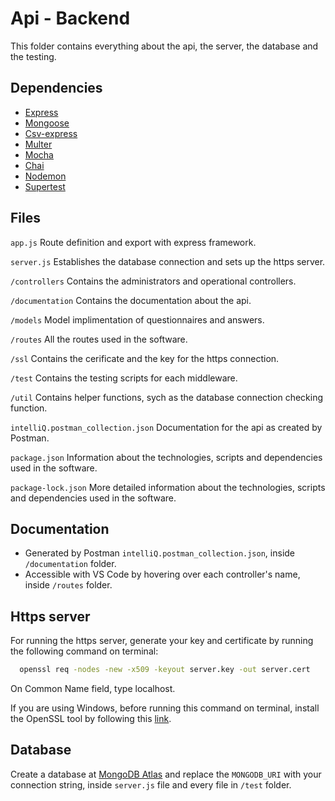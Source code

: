 
# Api - Backend

This folder contains everything about the api, the server, the database and the testing.




## Dependencies

 - [Express](https://expressjs.com/)
 - [Mongoose](https://mongoosejs.com/)
 - [Csv-express](https://www.npmjs.com/package/csv-express)
 - [Multer](https://www.npmjs.com/package/multer)
 - [Mocha](https://mochajs.org/)
 - [Chai](https://www.chaijs.com/)
 - [Nodemon](https://www.npmjs.com/package/nodemon)
 - [Supertest](https://www.npmjs.com/package/supertest)



## Files

`app.js`
Route definition and export with express framework.

`server.js`
Establishes the database connection and sets up the https server.

`/controllers`
Contains the administrators and operational controllers.

`/documentation`
Contains the documentation about the api.

`/models`
Model implimentation of questionnaires and answers.

`/routes`
All the routes used in the software.

`/ssl`
Contains the cerificate and the key for the https connection.

`/test`
Contains the testing scripts for each middleware.

`/util`
Contains helper functions, sych as the database connection checking function.

`intelliQ.postman_collection.json`
Documentation for the api as created by Postman.

`package.json`
Information about the technologies, scripts and dependencies used in the software.

`package-lock.json`
More detailed information about the technologies, scripts and dependencies used in the software.

## Documentation

- Generated by Postman `intelliQ.postman_collection.json`, inside `/documentation` folder.
- Accessible with VS Code by hovering over each controller's name, inside `/routes` folder.


## Https server
For running the https server, generate your key and certificate by running the following command on terminal:

```bash
  openssl req -nodes -new -x509 -keyout server.key -out server.cert
```

On Common Name field, type localhost.

If you are using Windows, before running this command on terminal, install the OpenSSL tool by following this [link](https://slproweb.com/products/Win32OpenSSL.html).

## Database
Create a database at [MongoDB Atlas](https://www.mongodb.com/cloud/atlas/register) and replace the `MONGODB_URI` with your connection string, inside `server.js` file and every file in `/test` folder.

